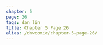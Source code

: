 ```yaml
---
chapter: 5
page: 26
tags: dan lin
title: Chapter 5 Page 26
alias: /dnwcomic/chapter-5-page-26/
---
```

